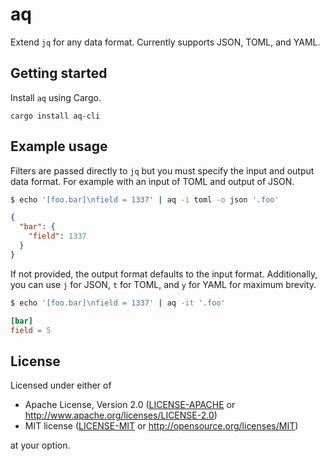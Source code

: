 # aq

Extend `jq` for any data format. Currently supports JSON, TOML, and YAML.

## Getting started

Install `aq` using Cargo.

```
cargo install aq-cli
```

## Example usage

Filters are passed directly to  `jq` but you must specify the input and output
data format. For example with an input of TOML and output of JSON.
```sh
$ echo '[foo.bar]\nfield = 1337' | aq -i toml -o json '.foo'
```
```json
{
  "bar": {
    "field": 1337
  }
}
```

If not provided, the output format defaults to the input format. Additionally,
you can use `j` for JSON, `t` for TOML, and `y` for YAML for maximum brevity.
```sh
$ echo '[foo.bar]\nfield = 1337' | aq -it '.foo'
```
```toml
[bar]
field = 5
```

## License

Licensed under either of

- Apache License, Version 2.0 ([LICENSE-APACHE](LICENSE-APACHE) or
  http://www.apache.org/licenses/LICENSE-2.0)
- MIT license ([LICENSE-MIT](LICENSE-MIT) or http://opensource.org/licenses/MIT)

at your option.
